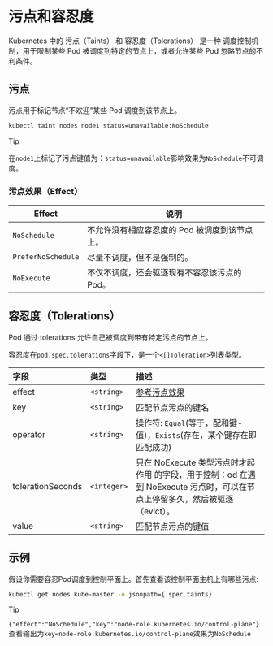 # 污点和容忍度

Kubernetes 中的 污点（Taints） 和 容忍度（Tolerations） 是一种 调度控制机制，用于限制某些 Pod 被调度到特定的节点上，或者允许某些 Pod 忽略节点的不利条件。

## 污点

污点用于标记节点“不欢迎”某些 Pod 调度到该节点上。

```bash
kubectl taint nodes node1 status=unavailable:NoSchedule
```

> [!TIP]
> 在`node1`上标记了污点键值为：`status=unavailable`影响效果为`NoSchedule`不可调度。

### 污点效果（Effect）

| Effect             | 说明                        |
| ------------------ | ------------------------- |
| `NoSchedule`       | 不允许没有相应容忍度的 Pod 被调度到该节点上。 |
| `PreferNoSchedule` | 尽量不调度，但不是强制的。             |
| `NoExecute`        | 不仅不调度，还会驱逐现有不容忍该污点的 Pod。  |

## 容忍度（Tolerations）

Pod 通过 tolerations 允许自己被调度到带有特定污点的节点上。

容忍度在`pod.spec.tolerations`字段下，是一个`<[]Toleration>`列表类型。

| 字段 |   类型    | 描述                                                                           |
|:-----|:---------|:-------------------------------------------------------------------------------|
|effect|`<string>`|[参考污点效果](/kubernetes/explain/Scheduler/taints-tolerations.md#污点效果effect)|
|key|`<string>`|匹配节点污点的键名|
|operator|`<string>`|操作符: `Equal`(等于，配和键-值)，`Exists`(存在，某个键存在即匹配成功)|
|tolerationSeconds|`<integer>`|只在 NoExecute 类型污点时才起作用 的字段，用于控制：od 在遇到 NoExecute 污点时，可以在节点上停留多久，然后被驱逐（evict）。|
|value|`<string>`|匹配节点污点的键值|

## 示例

假设你需要容忍Pod调度到控制平面上。首先查看该控制平面主机上有哪些污点:

```bash
kubectl get nodes kube-master -o jsonpath={.spec.taints}
```

>[!TIP]
> `{"effect":"NoSchedule","key":"node-role.kubernetes.io/control-plane"}`查看输出为`key=node-role.kubernetes.io/control-plane`效果为`NoSchedule`

